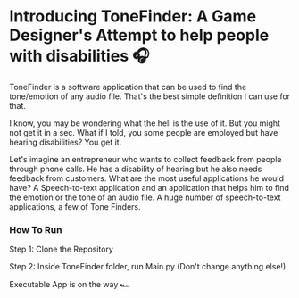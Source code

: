 # Introducing ToneFinder: A Game Designer's Attempt to help people with disabilities 🎧

ToneFinder is a software application that can be used to find the tone/emotion of any audio file. That's the best simple definition I can use for that.

I know, you may be wondering what the hell is the use of it. But you might not get it in a sec. What if I told, you some people are employed but have hearing disabilities? You get it.

Let's imagine an entrepreneur who wants to collect feedback from people through phone calls. He has a disability of hearing but he also needs feedback from customers. What are the most useful applications he would have? A Speech-to-text application and an application that helps him to find the emotion or the tone of an audio file. A huge number of speech-to-text applications, a few of Tone Finders.

### How To Run
Step 1: Clone the Repository

Step 2: Inside ToneFinder folder, run Main.py (Don't change anything else!)

Executable App is on the way 🏎
